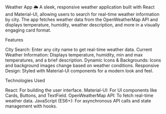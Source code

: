 Weather App 🌦️
A sleek, responsive weather application built with React and Material-UI, allowing users to search for real-time weather information by city. The app fetches weather data from the OpenWeatherMap API and displays temperature, humidity, weather description, and more in a visually engaging card format.



Features

City Search: Enter any city name to get real-time weather data.
Current Weather Information: Displays temperature, humidity, min and max temperatures, and a brief description.
Dynamic Icons & Backgrounds: Icons and background images change based on weather conditions.
Responsive Design: Styled with Material-UI components for a modern look and feel.




Technologies Used

React: For building the user interface.
Material-UI: For UI components like Cards, Buttons, and TextField.
OpenWeatherMap API: To fetch real-time weather data.
JavaScript (ES6+): For asynchronous API calls and state management with hooks.



